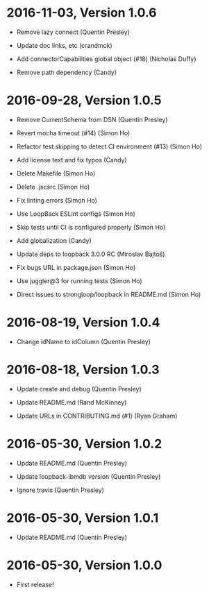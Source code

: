 2016-11-03, Version 1.0.6
=========================

 * Remove lazy connect (Quentin Presley)

 * Update doc links, etc (crandmck)

 * Add connectorCapabilities global object (#18) (Nicholas Duffy)

 * Remove path dependency (Candy)


2016-09-28, Version 1.0.5
=========================

 * Remove CurrentSchema from DSN (Quentin Presley)

 * Revert mocha timeout (#14) (Simon Ho)

 * Refactor test skipping to detect CI environment (#13) (Simon Ho)

 * Add license text and fix typos (Candy)

 * Delete Makefile (Simon Ho)

 * Delete .jscsrc (Simon Ho)

 * Fix linting errors (Simon Ho)

 * Use LoopBack ESLint configs (Simon Ho)

 * Skip tests until CI is configured properly (Simon Ho)

 * Add globalization (Candy)

 * Update deps to loopback 3.0.0 RC (Miroslav Bajtoš)

 * Fix bugs URL in package.json (Simon Ho)

 * Use juggler@3 for running tests (Simon Ho)

 * Direct issues to strongloop/loopback in README.md (Simon Ho)


2016-08-19, Version 1.0.4
=========================

 * Change idName to idColumn (Quentin Presley)


2016-08-18, Version 1.0.3
=========================

 * Update create and debug (Quentin Presley)

 * Update README.md (Rand McKinney)

 * Update URLs in CONTRIBUTING.md (#1) (Ryan Graham)


2016-05-30, Version 1.0.2
=========================

 * Update README.md (Quentin Presley)

 * Update loopback-ibmdb version (Quentin Presley)

 * Ignore travis (Quentin Presley)


2016-05-30, Version 1.0.1
=========================

 * Update README.md (Quentin Presley)


2016-05-30, Version 1.0.0
=========================

 * First release!
